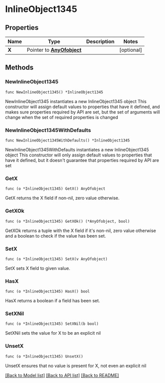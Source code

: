 # InlineObject1345

## Properties

Name | Type | Description | Notes
------------ | ------------- | ------------- | -------------
**X** | Pointer to [**AnyOfobject**](anyOf&lt;object&gt;.md) |  | [optional] 

## Methods

### NewInlineObject1345

`func NewInlineObject1345() *InlineObject1345`

NewInlineObject1345 instantiates a new InlineObject1345 object
This constructor will assign default values to properties that have it defined,
and makes sure properties required by API are set, but the set of arguments
will change when the set of required properties is changed

### NewInlineObject1345WithDefaults

`func NewInlineObject1345WithDefaults() *InlineObject1345`

NewInlineObject1345WithDefaults instantiates a new InlineObject1345 object
This constructor will only assign default values to properties that have it defined,
but it doesn't guarantee that properties required by API are set

### GetX

`func (o *InlineObject1345) GetX() AnyOfobject`

GetX returns the X field if non-nil, zero value otherwise.

### GetXOk

`func (o *InlineObject1345) GetXOk() (*AnyOfobject, bool)`

GetXOk returns a tuple with the X field if it's non-nil, zero value otherwise
and a boolean to check if the value has been set.

### SetX

`func (o *InlineObject1345) SetX(v AnyOfobject)`

SetX sets X field to given value.

### HasX

`func (o *InlineObject1345) HasX() bool`

HasX returns a boolean if a field has been set.

### SetXNil

`func (o *InlineObject1345) SetXNil(b bool)`

 SetXNil sets the value for X to be an explicit nil

### UnsetX
`func (o *InlineObject1345) UnsetX()`

UnsetX ensures that no value is present for X, not even an explicit nil

[[Back to Model list]](../README.md#documentation-for-models) [[Back to API list]](../README.md#documentation-for-api-endpoints) [[Back to README]](../README.md)


